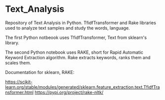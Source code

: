 # Text_Analysis
Repository of Text Analysis in Python. TfidfTransformer and Rake libraries used to analyze text samples and study the words, language.

The first Python notbeook uses TfidfTransformer, Text from sklearn's library.

The second Python notebook uses RAKE, short for Rapid Automatic Keyword Extraction algorithm. Rake extracts keywords, ranks them and scales them.

Documentation for sklearn, RAKE:

https://scikit-learn.org/stable/modules/generated/sklearn.feature_extraction.text.TfidfTransformer.html
https://pypi.org/project/rake-nltk/
